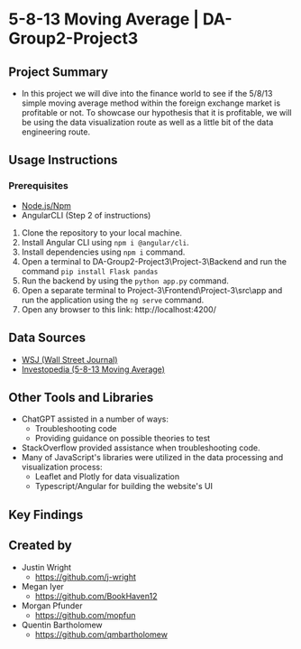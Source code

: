 # 5-8-13 Moving Average | DA-Group2-Project3 

## Project Summary

- In this project we will dive into the finance world to see if the 5/8/13 simple moving average method within the foreign exchange market is profitable or not. To showcase our hypothesis that it is profitable, we will be using the data visualization route as well as a little bit of the data engineering route.

## Usage Instructions 

### Prerequisites
 - [Node.js/Npm](https://nodejs.org/)
 - AngularCLI (Step 2 of instructions)

1. Clone the repository to your local machine.
2. Install Angular CLI using `npm i @angular/cli`.
3. Install dependencies using `npm i` command.
4. Open a terminal to DA-Group2-Project3\Project-3\Backend and run the command `pip install Flask pandas`
5. Run the backend by using the `python app.py` command.
6. Open a separate terminal to Project-3\Frontend\Project-3\src\app and run the application using the `ng serve` command.
7. Open any browser to this link: http://localhost:4200/

## Data Sources

- [WSJ (Wall Street Journal)](https://www.wsj.com/market-data)
- [Investopedia (5-8-13 Moving Average)](https://www.investopedia.com/articles/active-trading/010116/perfect-moving-averages-day-trading.asp)

## Other Tools and Libraries
- ChatGPT assisted in a number of ways:
    - Troubleshooting code
    - Providing guidance on possible theories to test
- StackOverflow provided assistance when troubleshooting code.
- Many of JavaScript's libraries were utilized in the data processing and visualization process:
    - Leaflet and Plotly for data visualization
    - Typescript/Angular for building the website's UI

## Key Findings


## Created by

- Justin Wright
    - https://github.com/j-wright
- Megan Iyer
    - https://github.com/BookHaven12
- Morgan Pfunder
    - https://github.com/mopfun
- Quentin Bartholomew
    - https://github.com/qmbartholomew